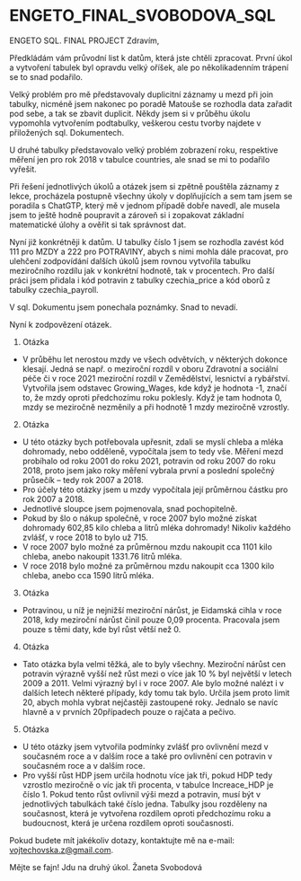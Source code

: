 # ENGETO_FINAL_SVOBODOVA_SQL
ENGETO SQL. FINAL PROJECT
Zdravím,

Předkládám vám průvodní list k datům, která jste chtěli zpracovat. 
První úkol a vytvoření tabulek byl opravdu velký oříšek, ale po několikadenním trápení se to snad podařilo.

Velký problém pro mě představovaly duplicitní záznamy u mezd při join tabulky, nicméně jsem nakonec po poradě Matouše se rozhodla data zařadit pod sebe, a tak se zbavit duplicit. Někdy jsem si v průběhu úkolu vypomohla vytvořením podtabulky, veškerou cestu tvorby najdete v přiložených sql. Dokumentech. 

U druhé tabulky představovalo velký problém zobrazení roku, respektive měření jen pro rok 2018 v tabulce countries, ale snad se mi to podařilo vyřešit. 

Při řešení jednotlivých úkolů a otázek jsem si zpětně pouštěla záznamy z lekce, procházela postupně všechny úkoly v doplňujících a sem tam jsem se poradila s ChatGTP, který mě v jednom případě dobře navedl, ale musela jsem to ještě hodně poupravit a zároveň si i zopakovat základní matematické úlohy a ověřit si tak správnost dat. 

Nyní již konkrétněji k datům.
U tabulky číslo 1 jsem se rozhodla zavést kód 111 pro MZDY a 222 pro POTRAVINY, abych s nimi mohla dále pracovat, pro ulehčení zodpovídání dalších úkolů jsem rovnou vytvořila tabulku meziročního rozdílu jak v konkrétní hodnotě, tak v procentech. Pro další práci jsem přidala i kód potravin z tabulky czechia_price a kód oborů z tabulky czechia_payroll. 

V sql. Dokumentu jsem ponechala poznámky. Snad to nevadí.

Nyní k zodpovězení otázek.

1.	Otázka
-	V průběhu let nerostou mzdy ve všech odvětvích, v některých dokonce klesají. Jedná se např. o meziroční rozdíl v oboru Zdravotní a sociální péče či v roce 2021 meziroční rozdíl v Zemědělství, lesnictví a rybářství. Vytvořila jsem odstavec Growing_Wages, kde když je hodnota -1, značí to, že mzdy oproti předchozímu roku poklesly. Když je tam hodnota 0, mzdy se meziročně nezměnily a při hodnotě 1 mzdy meziročně vzrostly.

2.	Otázka 
-	U této otázky bych potřebovala upřesnit, zdali se myslí chleba a mléka dohromady, nebo odděleně, vypočítala jsem to tedy vše. Měření mezd probíhalo od roku 2001 do roku 2021, potravin od roku 2007 do roku 2018, proto jsem jako roky měření vybrala první a poslední společný průsečík – tedy rok 2007 a 2018.
-	Pro účely této otázky jsem u mzdy vypočítala její průměrnou částku pro rok 2007 a 2018. 
-	Jednotlivé sloupce jsem pojmenovala, snad pochopitelně. 
-	Pokud by šlo o nákup společně, v roce 2007 bylo možné získat dohromady 602,85 kilo chleba a litrů mléka dohromady! Nikoliv každého zvlášť, v roce 2018 to bylo už 715.
-	V roce 2007 bylo možné za průměrnou mzdu nakoupit cca 1101 kilo chleba, anebo nakoupit 1331.76 litrů mléka.
-	V roce 2018 bylo možné za průměrnou mzdu nakoupit cca 1300 kilo chleba, anebo cca 1590 litrů mléka.

3.	Otázka
-	Potravinou, u níž je nejnižší meziroční nárůst, je Eidamská cihla v roce 2018, kdy meziroční nárůst činil pouze 0,09 procenta. Pracovala jsem pouze s těmi daty, kde byl růst větší než 0.

4.	Otázka 
-	Tato otázka byla velmi těžká, ale to byly všechny. Meziroční nárůst cen potravin výrazně vyšší než růst mezi o více jak 10 % byl největší v letech 2009 a 2011. Velmi výrazný byl i v roce 2007. Ale bylo možné nalézt i v dalších letech některé případy, kdy tomu tak bylo. Určila jsem proto limit 20, abych mohla vybrat nejčastěji zastoupené roky. Jednalo se navíc hlavně a v prvních 20případech pouze o rajčata a pečivo.

5.	Otázka
-	U této otázky jsem vytvořila podmínky zvlášť pro ovlivnění mezd v současném roce a v dalším roce a také pro ovlivnění cen potravin v současném roce a v dalším roce. 
-	Pro vyšší růst HDP jsem určila hodnotu více jak tři, pokud HDP tedy vzrostlo meziročně o víc jak tři procenta, v tabulce Increace_HDP je číslo 1. Pokud tento růst ovlivnil výši mezd a potravin, musí být v jednotlivých tabulkách také číslo jedna. Tabulky jsou rozděleny na současnost, která je vytvořena rozdílem oproti předchozímu roku a budoucnost, která je určena rozdílem oproti současnosti.

Pokud budete mít jakékoliv dotazy, kontaktujte mě na e-mail: vojtechovska.z@gmail.com.

Mějte se fajn! Jdu na druhý úkol.
Žaneta Svobodová

